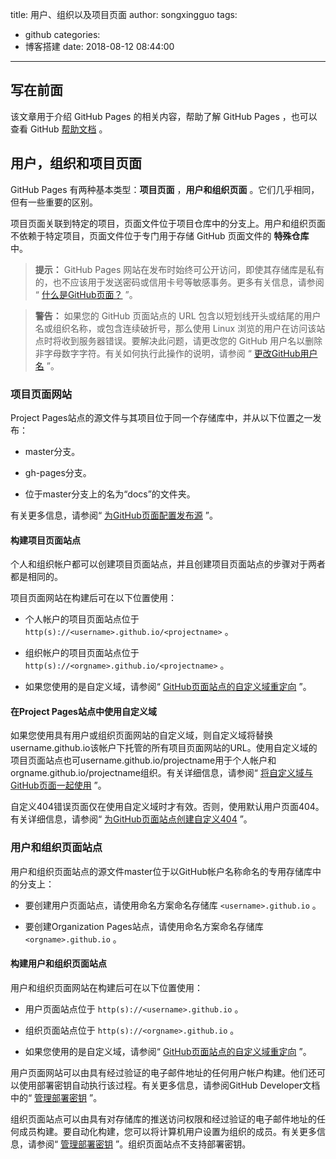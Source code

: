 title: 用户、组织以及项目页面
author: songxingguo
tags:
  - github
categories:
  - 博客搭建
date: 2018-08-12 08:44:00
---
## 写在前面

该文章用于介绍 GitHub Pages 的相关内容，帮助了解 GitHub Pages ，也可以查看 GitHub [帮助文档](https://help.github.com/articles/user-organization-and-project-pages/) 。

<!-- more -->

## 用户，组织和项目页面

GitHub Pages 有两种基本类型：**项目页面** ，**用户和组织页面** 。它们几乎相同，但有一些重要的区别。

项目页面关联到特定的项目，页面文件位于项目仓库中的分支上。用户和组织页面不依赖于特定项目，页面文件位于专门用于存储 GitHub 页面文件的 **特殊仓库** 中。

> **提示：** GitHub Pages 网站在发布时始终可公开访问，即使其存储库是私有的，也不应该用于发送密码或信用卡号等敏感事务。更多有关信息，请参阅 “ [什么是GitHub页面？](https://help.github.com/articles/what-is-github-pages/) ”。


> **警告：** 如果您的 GitHub 页面站点的 URL 包含以短划线开头或结尾的用户名或组织名称，或包含连续破折号，那么使用 Linux 浏览的用户在访问该站点时将收到服务器错误。要解决此问题，请更改您的 GitHub 用户名以删除非字母数字字符。有关如何执行此操作的说明，请参阅 “ [更改GitHub用户名](https://help.github.com/articles/changing-your-github-username/) ”。

### 项目页面网站

Project Pages站点的源文件与其项目位于同一个存储库中，并从以下位置之一发布：

- master分支。

- gh-pages分支。

- 位于master分支上的名为“docs”的文件夹。

有关更多信息，请参阅“ [为GitHub页面配置发布源](https://help.github.com/articles/configuring-a-publishing-source-for-github-pages/) ”。

#### 构建项目页面站点

个人和组织帐户都可以创建项目页面站点，并且创建项目页面站点的步骤对于两者都是相同的。

项目页面网站在构建后可在以下位置使用：

- 个人帐户的项目页面站点位于 `http(s)://<username>.github.io/<projectname>` 。
  
- 组织帐户的项目页面站点位于 `http(s)://<orgname>.github.io/<projectname>` 。
  
- 如果您使用的是自定义域，请参阅“ [GitHub页面站点的自定义域重定向](https://help.github.com/articles/custom-domain-redirects-for-github-pages-sites/) ”。
  
#### 在Project Pages站点中使用自定义域

如果您使用具有用户或组织页面网站的自定义域，则自定义域将替换username.github.io该帐户下托管的所有项目页面网站的URL。使用自定义域的项目页面站点也可username.github.io/projectname用于个人帐户和orgname.github.io/projectname组织。有关详细信息，请参阅“ [将自定义域与GitHub页面一起使用](https://help.github.com/articles/using-a-custom-domain-with-github-pages/) ”。

自定义404错误页面仅在使用自定义域时才有效。否则，使用默认用户页面404。有关详细信息，请参阅“ [为GitHub页面站点创建自定义404](https://help.github.com/articles/creating-a-custom-404-page-for-your-github-pages-site/) ”。
  
 
### 用户和组织页面站点

用户和组织页面站点的源文件master位于以GitHub帐户名称命名的专用存储库中的分支上：

- 要创建用户页面站点，请使用命名方案命名存储库 `<username>.github.io` 。
  
- 要创建Organization Pages站点，请使用命名方案命名存储库 `<orgname>.github.io` 。
  
#### 构建用户和组织页面站点

用户和组织页面网站在构建后可在以下位置使用：

- 用户页面站点位于 `http(s)://<username>.github.io` 。

- 组织页面站点位于 `http(s)://<orgname>.github.io` 。

- 如果您使用的是自定义域，请参阅“ [GitHub页面站点的自定义域重定向](https://help.github.com/articles/custom-domain-redirects-for-github-pages-sites/) ”。

用户页面网站可以由具有经过验证的电子邮件地址的任何用户帐户构建。他们还可以使用部署密钥自动执行该过程。有关更多信息，请参阅GitHub Developer文档中的“ [管理部署密钥](https://developer.github.com/v3/guides/managing-deploy-keys/#deploy-keys) ”。

组织页面站点可以由具有对存储库的推送访问权限和经过验证的电子邮件地址的任何成员构建。要自动化构建，您可以将计算机用户设置为组织的成员。有关更多信息，请参阅“  [管理部署密钥](https://developer.github.com/v3/guides/managing-deploy-keys/#machine-users) ”。组织页面站点不支持部署密钥。